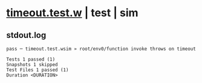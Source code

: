 # [timeout.test.w](../../../../../../examples/tests/sdk_tests/function/timeout.test.w) | test | sim

## stdout.log
```log
pass ─ timeout.test.wsim » root/env0/function invoke throws on timeout

Tests 1 passed (1)
Snapshots 1 skipped
Test Files 1 passed (1)
Duration <DURATION>
```


